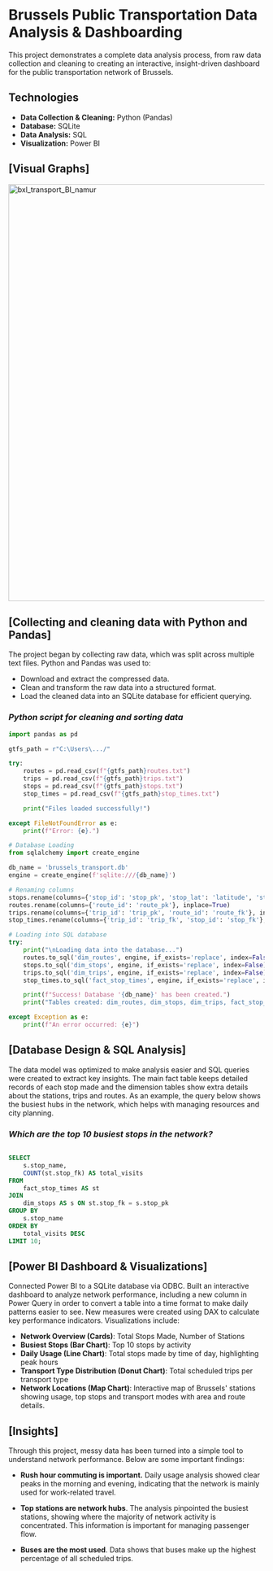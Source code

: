 # Brussels Public Transportation Data Analysis & Dashboarding
This project demonstrates a complete data analysis process, from raw data collection and cleaning to creating an interactive, insight-driven dashboard for the public transportation network of Brussels.

## Technologies
* **Data Collection & Cleaning:** Python (Pandas)
* **Database:** SQLite
* **Data Analysis:** SQL
* **Visualization:** Power BI

## [Visual Graphs]
<img width="1460" height="820" alt="bxl_transport_BI_namur" src="https://github.com/user-attachments/assets/0457c2fd-3dec-4991-bb5e-05dff5df8006" />

## [Collecting and cleaning data with Python and Pandas]

The project began by collecting raw data, which was split across multiple text files. Python and Pandas was used to:
* Download and extract the compressed data.
* Clean and transform the raw data into a structured format.
* Load the cleaned data into an SQLite database for efficient querying.


### *Python script for cleaning and sorting data*
```Python
import pandas as pd

gtfs_path = r"C:\Users\.../"

try:
    routes = pd.read_csv(f"{gtfs_path}routes.txt")
    trips = pd.read_csv(f"{gtfs_path}trips.txt")
    stops = pd.read_csv(f"{gtfs_path}stops.txt")
    stop_times = pd.read_csv(f"{gtfs_path}stop_times.txt")

    print("Files loaded successfully!")

except FileNotFoundError as e:
    print(f"Error: {e}.")

# Database Loading
from sqlalchemy import create_engine

db_name = 'brussels_transport.db'
engine = create_engine(f'sqlite:///{db_name}')

# Renaming columns
stops.rename(columns={'stop_id': 'stop_pk', 'stop_lat': 'latitude', 'stop_lon': 'longitude'}, inplace=True)
routes.rename(columns={'route_id': 'route_pk'}, inplace=True)
trips.rename(columns={'trip_id': 'trip_pk', 'route_id': 'route_fk'}, inplace=True)
stop_times.rename(columns={'trip_id': 'trip_fk', 'stop_id': 'stop_fk'}, inplace=True)

# Loading into SQL database
try:
    print("\nLoading data into the database...")
    routes.to_sql('dim_routes', engine, if_exists='replace', index=False)
    stops.to_sql('dim_stops', engine, if_exists='replace', index=False)
    trips.to_sql('dim_trips', engine, if_exists='replace', index=False)
    stop_times.to_sql('fact_stop_times', engine, if_exists='replace', index=False)

    print(f"Success! Database '{db_name}' has been created.")
    print("Tables created: dim_routes, dim_stops, dim_trips, fact_stop_times")

except Exception as e:
    print(f"An error occurred: {e}")
```


## [Database Design & SQL Analysis]
The data model was optimized to make analysis easier and SQL queries were created to extract key insights. The main fact table keeps detailed records of each stop made and the dimension tables show extra details about the stations, trips and routes. As an example, the query below shows the busiest hubs in the network, which helps with managing resources and city planning.

### *Which are the top 10 busiest stops in the network?*
```sql

SELECT
    s.stop_name,
    COUNT(st.stop_fk) AS total_visits
FROM
    fact_stop_times AS st
JOIN
    dim_stops AS s ON st.stop_fk = s.stop_pk
GROUP BY
    s.stop_name
ORDER BY
    total_visits DESC
LIMIT 10;

```
## [Power BI Dashboard & Visualizations]

Connected Power BI to a SQLite database via ODBC. Built an interactive dashboard to analyze network performance, including a new column in Power Query in order to convert a table into a time format to make daily patterns easier to see. New measures were created using DAX to calculate key performance indicators. Visualizations include:

* **Network Overview (Cards)**: Total Stops Made, Number of Stations
* **Busiest Stops (Bar Chart)**: Top 10 stops by activity
* **Daily Usage (Line Chart)**: Total stops made by time of day, highlighting peak hours
* **Transport Type Distribution (Donut Chart)**: Total scheduled trips per transport type
* **Network Locations (Map Chart)**: Interactive map of Brussels' stations showing usage, top stops and transport modes with area and route details.

## [Insights]
Through this project, messy data has been turned into a simple tool to understand network performance. Below are some important findings:

* **Rush hour commuting is important.** Daily usage analysis showed clear peaks in the morning and evening, indicating that the network is mainly used for work-related travel.

* **Top stations are network hubs**. The analysis pinpointed the busiest stations, showing where the majority of network activity is concentrated. This information is important for managing passenger flow.

* **Buses are the most used**. Data shows that buses make up the highest percentage of all scheduled trips.
